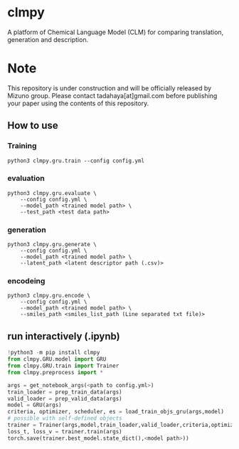 # clmpy

A platform of Chemical Language Model (CLM) for comparing translation, generation and description.

# Note

This repository is under construction and will be officially released by Mizuno group.
Please contact tadahaya[at]gmail.com before publishing your paper using the contents of this repository.

## How to use

### Training
``` shell
python3 clmpy.gru.train --config config.yml
```

### evaluation
``` shell
python3 clmpy.gru.evaluate \
    --config config.yml \
    --model_path <trained model path> \
    --test_path <test data path> 
```

### generation
``` shell
python3 clmpy.gru.generate \
    --config config.yml \
    --model_path <trained model path> \
    --latent_path <latent descriptor path (.csv)> 
```

### encodeing
``` shell
python3 clmpy.gru.encode \
    --config config.yml \
    --model_path <trained model path> \
    --smiles_path <smiles_list_path (Line separated txt file)> 
```

## run interactively (.ipynb)
``` python
!python3 -m pip install clmpy
from clmpy.GRU.model import GRU
from clmpy.GRU.train import Trainer
from clmpy.preprocess import *

args = get_notebook_args(<path to config.yml>)
train_loader = prep_train_data(args)
valid_loader = prep_valid_data(args)
model = GRU(args)
criteria, optimizer, scheduler, es = load_train_objs_gru(args,model)
# possible with self-defined objects
trainer = Trainer(args,model,train_loader,valid_loader,criteria,optimizer,scheduler,es)
loss_t, loss_v = trainer.train(args)
torch.save(trainer.best_model.state_dict(),<model path>))
```